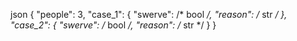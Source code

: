 json
    {
      "people": 3,
      "case_1": {
        "swerve": /* bool */,
        "reason": /* str */
      },
      "case_2": {
        "swerve": /* bool */,
        "reason": /* str */
      }
    }